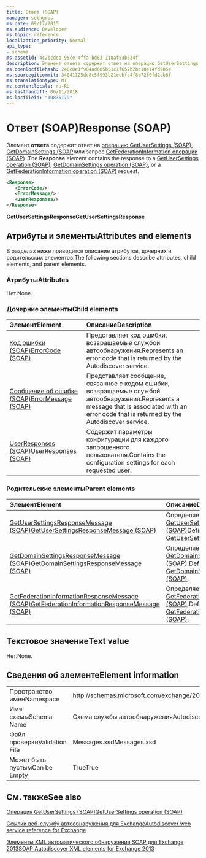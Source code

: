 ```yaml
---
title: Ответ (SOAP)
manager: sethgros
ms.date: 09/17/2015
ms.audience: Developer
ms.topic: reference
localization_priority: Normal
api_type:
- schema
ms.assetid: 4c2bcdeb-95ce-4ffa-bd83-118af53b534f
description: Элемент ответа содержит ответ на операцию GetUserSettings (SOAP), операция GetDomainSettings (SOAP) или запрос операции (SOAP) GetFederationInformation.
ms.openlocfilehash: 240c8e1f904ad685b51c1f657b2bc18e14fd985e
ms.sourcegitcommit: 34041125dc8c5f993b21cebfc4f8b72f0fd2cb6f
ms.translationtype: MT
ms.contentlocale: ru-RU
ms.lasthandoff: 06/11/2018
ms.locfileid: "19835179"
---
```

# <a name="response-soap"></a><span data-ttu-id="0e949-103">Ответ (SOAP)</span><span class="sxs-lookup"><span data-stu-id="0e949-103">Response (SOAP)</span></span>

<span data-ttu-id="0e949-104">Элемент **ответа** содержит ответ на [операцию GetUserSettings (SOAP)](getusersettings-operation-soap.md), [GetDomainSettings (SOAP)](getdomainsettings-operation-soap.md)или запрос [GetFederationInformation операции (SOAP)](getfederationinformation-operation-soap.md) .</span><span class="sxs-lookup"><span data-stu-id="0e949-104">The **Response** element contains the response to a [GetUserSettings operation (SOAP)](getusersettings-operation-soap.md), [GetDomainSettings operation (SOAP)](getdomainsettings-operation-soap.md), or a [GetFederationInformation operation (SOAP)](getfederationinformation-operation-soap.md) request.</span></span> 
  
```XML
<Response>
   <ErrorCode/>
   <ErrorMessage/>
   <UserResponses/>
</Response>
```

 <span data-ttu-id="0e949-105">**GetUserSettingsResponse**</span><span class="sxs-lookup"><span data-stu-id="0e949-105">**GetUserSettingsResponse**</span></span>
## <a name="attributes-and-elements"></a><span data-ttu-id="0e949-106">Атрибуты и элементы</span><span class="sxs-lookup"><span data-stu-id="0e949-106">Attributes and elements</span></span>

<span data-ttu-id="0e949-107">В разделах ниже приводится описание атрибутов, дочерних и родительских элементов.</span><span class="sxs-lookup"><span data-stu-id="0e949-107">The following sections describe attributes, child elements, and parent elements.</span></span>
  
### <a name="attributes"></a><span data-ttu-id="0e949-108">Атрибуты</span><span class="sxs-lookup"><span data-stu-id="0e949-108">Attributes</span></span>

<span data-ttu-id="0e949-109">Нет.</span><span class="sxs-lookup"><span data-stu-id="0e949-109">None.</span></span>
  
### <a name="child-elements"></a><span data-ttu-id="0e949-110">Дочерние элементы</span><span class="sxs-lookup"><span data-stu-id="0e949-110">Child elements</span></span>

|<span data-ttu-id="0e949-111">**Элемент**</span><span class="sxs-lookup"><span data-stu-id="0e949-111">**Element**</span></span>|<span data-ttu-id="0e949-112">**Описание**</span><span class="sxs-lookup"><span data-stu-id="0e949-112">**Description**</span></span>|
|:-----|:-----|
|[<span data-ttu-id="0e949-113">Код ошибки (SOAP)</span><span class="sxs-lookup"><span data-stu-id="0e949-113">ErrorCode (SOAP)</span></span>](errorcode-soap.md) <br/> |<span data-ttu-id="0e949-114">Представляет код ошибки, возвращаемые службой автообнаружения.</span><span class="sxs-lookup"><span data-stu-id="0e949-114">Represents an error code that is returned by the Autodiscover service.</span></span>  <br/> |
|[<span data-ttu-id="0e949-115">Сообщение об ошибке (SOAP)</span><span class="sxs-lookup"><span data-stu-id="0e949-115">ErrorMessage (SOAP)</span></span>](errormessage-soap.md) <br/> |<span data-ttu-id="0e949-116">Представляет сообщение, связанное с кодом ошибки, возвращаемые службой автообнаружения.</span><span class="sxs-lookup"><span data-stu-id="0e949-116">Represents a message that is associated with an error code that is returned by the Autodiscover service.</span></span>  <br/> |
|[<span data-ttu-id="0e949-117">UserResponses (SOAP)</span><span class="sxs-lookup"><span data-stu-id="0e949-117">UserResponses (SOAP)</span></span>](userresponses-soap.md) <br/> |<span data-ttu-id="0e949-118">Содержит параметры конфигурации для каждого запрошенного пользователя.</span><span class="sxs-lookup"><span data-stu-id="0e949-118">Contains the configuration settings for each requested user.</span></span>  <br/> |
   
### <a name="parent-elements"></a><span data-ttu-id="0e949-119">Родительские элементы</span><span class="sxs-lookup"><span data-stu-id="0e949-119">Parent elements</span></span>

|<span data-ttu-id="0e949-120">**Элемент**</span><span class="sxs-lookup"><span data-stu-id="0e949-120">**Element**</span></span>|<span data-ttu-id="0e949-121">**Описание**</span><span class="sxs-lookup"><span data-stu-id="0e949-121">**Description**</span></span>|
|:-----|:-----|
|[<span data-ttu-id="0e949-122">GetUserSettingsResponseMessage (SOAP)</span><span class="sxs-lookup"><span data-stu-id="0e949-122">GetUserSettingsResponseMessage (SOAP)</span></span>](getusersettingsresponsemessage-soap.md) <br/> |<span data-ttu-id="0e949-123">Определяет ответ на [GetUserSettingsRequest (SOAP)](getusersettingsrequest-soap.md)</span><span class="sxs-lookup"><span data-stu-id="0e949-123">Defines a response to a [GetUserSettingsRequest (SOAP)](getusersettingsrequest-soap.md)</span></span> <br/> |
|[<span data-ttu-id="0e949-124">GetDomainSettingsResponseMessage (SOAP)</span><span class="sxs-lookup"><span data-stu-id="0e949-124">GetDomainSettingsResponseMessage (SOAP)</span></span>](getdomainsettingsresponsemessage-soap.md) <br/> |<span data-ttu-id="0e949-125">Определяет ответ на [GetDomainSettingsRequest (SOAP)](getdomainsettingsrequest-soap.md).</span><span class="sxs-lookup"><span data-stu-id="0e949-125">Defines a response to a [GetDomainSettingsRequest (SOAP)](getdomainsettingsrequest-soap.md).</span></span>  <br/> |
|[<span data-ttu-id="0e949-126">GetFederationInformationResponseMessage (SOAP)</span><span class="sxs-lookup"><span data-stu-id="0e949-126">GetFederationInformationResponseMessage (SOAP)</span></span>](getfederationinformationresponsemessage-soap.md) <br/> |<span data-ttu-id="0e949-127">Определяет ответ на [GetFederationInformationRequest (SOAP)](getfederationinformationrequest-soap.md).</span><span class="sxs-lookup"><span data-stu-id="0e949-127">Defines a response to a [GetFederationInformationRequest (SOAP)](getfederationinformationrequest-soap.md).</span></span>  <br/> |
   
## <a name="text-value"></a><span data-ttu-id="0e949-128">Текстовое значение</span><span class="sxs-lookup"><span data-stu-id="0e949-128">Text value</span></span>

<span data-ttu-id="0e949-129">Нет.</span><span class="sxs-lookup"><span data-stu-id="0e949-129">None.</span></span>
  
## <a name="element-information"></a><span data-ttu-id="0e949-130">Сведения об элементе</span><span class="sxs-lookup"><span data-stu-id="0e949-130">Element information</span></span>

|||
|:-----|:-----|
|<span data-ttu-id="0e949-131">Пространство имен</span><span class="sxs-lookup"><span data-stu-id="0e949-131">Namespace</span></span>  <br/> |http://schemas.microsoft.com/exchange/2010/Autodiscover  <br/> |
|<span data-ttu-id="0e949-132">Имя схемы</span><span class="sxs-lookup"><span data-stu-id="0e949-132">Schema Name</span></span>  <br/> |<span data-ttu-id="0e949-133">Схема службы автообнаружения</span><span class="sxs-lookup"><span data-stu-id="0e949-133">Autodiscover schema</span></span>  <br/> |
|<span data-ttu-id="0e949-134">Файл проверки</span><span class="sxs-lookup"><span data-stu-id="0e949-134">Validation File</span></span>  <br/> |<span data-ttu-id="0e949-135">Messages.xsd</span><span class="sxs-lookup"><span data-stu-id="0e949-135">Messages.xsd</span></span>  <br/> |
|<span data-ttu-id="0e949-136">Может быть пустым</span><span class="sxs-lookup"><span data-stu-id="0e949-136">Can be Empty</span></span>  <br/> |<span data-ttu-id="0e949-137">True</span><span class="sxs-lookup"><span data-stu-id="0e949-137">True</span></span>  <br/> |
   
## <a name="see-also"></a><span data-ttu-id="0e949-138">См. также</span><span class="sxs-lookup"><span data-stu-id="0e949-138">See also</span></span>



[<span data-ttu-id="0e949-139">Операция GetUserSettings (SOAP)</span><span class="sxs-lookup"><span data-stu-id="0e949-139">GetUserSettings operation (SOAP)</span></span>](getusersettings-operation-soap.md)


[<span data-ttu-id="0e949-140">Ссылки веб-службу автообнаружения для Exchange</span><span class="sxs-lookup"><span data-stu-id="0e949-140">Autodiscover web service reference for Exchange</span></span>](autodiscover-web-service-reference-for-exchange.md)
  
[<span data-ttu-id="0e949-141">Элементы XML автоматического обнаружения SOAP для Exchange 2013</span><span class="sxs-lookup"><span data-stu-id="0e949-141">SOAP Autodiscover XML elements for Exchange 2013</span></span>](soap-autodiscover-xml-elements-for-exchange-2013.md)

